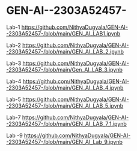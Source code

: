 # GEN-AI--2303A52457-
Lab-1  https://github.com/NithyaDugyala/GEN-AI--2303A52457-/blob/main/GEN_AI_LAB1.ipynb

Lab-2 https://github.com/NithyaDugyala/GEN-AI--2303A52457-/blob/main/GEN_AI_LAB_2.ipynb

Lab-3  https://github.com/NithyaDugyala/GEN-AI--2303A52457-/blob/main/Gen_AI_LAB_3.ipynb

Lab-4 https://github.com/NithyaDugyala/GEN-AI--2303A52457-/blob/main/GEN_AI_LAB_4.ipynb

Lab-5 https://github.com/NithyaDugyala/GEN-AI--2303A52457-/blob/main/GEN_AI_LAB_5.ipynb

Lab-7 https://github.com/NithyaDugyala/GEN-AI--2303A52457-/blob/main/GEN_AI_LAB_7_1.ipynb

Lab -9 https://github.com/NithyaDugyala/GEN-AI--2303A52457-/blob/main/GEN_AI_Lab_9.ipynb
